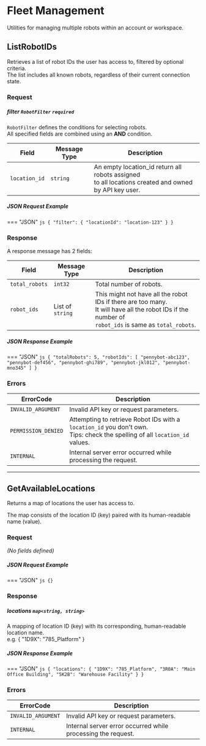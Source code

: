 # Fleet Management

Utilities for managing multiple robots within an account or workspace.

## ListRobotIDs 
Retrieves a list of robot IDs the user has access to, filtered by optional criteria. <br />
The list includes all known robots, regardless of their current connection state. <br />

### Request
##### filter `RobotFilter` `required`
`RobotFilter` defines the conditions for selecting robots. <br/>
All specified fields are combined using an **AND** condition. 


| Field | Message Type | Description |
|------|------|-------------|
|`location_id`| `string`|An empty location_id return all robots assigned <br />to all locations created and owned by API key user.  |

##### JSON Request Example
=== "JSON"
    ```js
      {
        "filter": {
          "locationId": "location-123"
        }
      }
    ```

### Response
A response message has 2 fields: <br/>

| Field | Message Type | Description |
|------|------|-------------|
|`total_robots`| `int32`| Total number of robots. |
|`robot_ids`| List of `string` | This might not have all the robot IDs if there are too many.<br /> It will have all the robot IDs if the number of <br /> `robot_ids` is same as `total_robots`. |

##### JSON Response Example
=== "JSON"
    ```js
      {
        "totalRobots": 5,
        "robotIds": [
          "pennybot-abc123",
          "pennybot-def456",
          "pennybot-ghi789",
          "pennybot-jkl012",
          "pennybot-mno345"
        ]
      }
    ```

### Errors
| ErrorCode  | Description |
|------------|-------------|
| `INVALID_ARGUMENT` | Invalid API key or request parameters. |
| `PERMISSION_DENIED` | Attempting to retrieve Robot IDs with a `location_id` you don't own. <br /> Tips: check the spelling of all `location_id` values.|
| `INTERNAL` | Internal server error occurred while processing the request. |

-----------
## GetAvailableLocations
Returns a map of locations the user has access to. <br />

The map consists of the location ID (key) paired with its human-readable name (value).

### Request

*(No fields defined)*

##### JSON Request Example
=== "JSON"
    ```js
      {}
    ```

### Response

##### locations `map<string, string>`
A mapping of location ID (key) with its corresponding, human-readable location name. <br />
e.g. { "1D9X": "785_Platform" }

##### JSON Response Example
=== "JSON"
    ```js
      {
        "locations": {
          "1D9X": "785_Platform",
          "3R0A": "Main Office Building",
          "5K2B": "Warehouse Facility"
        }
      }
    ```

### Errors
| ErrorCode  | Description |
|------------|-------------|
| `INVALID_ARGUMENT` | Invalid API key or request parameters. |
| `INTERNAL` | Internal server error occurred while processing the request. |
